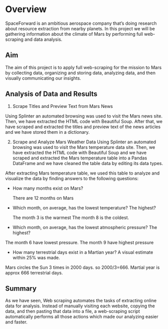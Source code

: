 # Overview
SpaceForward is an ambitious aerospace company that’s doing research about resource extraction from nearby planets. In this project we will be gathering information about the climate of Mars by performing full web-scraping and data analysis.

## Aim
The aim of this project is to apply full web-scraping for the mission to Mars by collecting data, organizing and storing data, analyzing data, and then visually communicating our insights.
## Analysis of Data and Results

1. Scrape Titles and Preview Text from Mars News

Using Splinter an automated browsing was used to visit the Mars news site. Then, we have extracted the HTML code with Beautiful Soup. After that, we have scraped and extracted the titles and preview text of the news articles and we have stored them in a dictionary.

2. Scrape and Analyze Mars Weather Data
Using Splinter an automated browsing was used to visit the Mars temperature data site. Then, we have extracted the HTML code with Beautiful Soup and we have scraped and extracted the Mars temperature table into a Pandas DataFrame and we have cleaned the table data by editing its data types.

After extracting Mars temperature table, we used this table to analyze and visualize the data by finding answers to the following questions:

* How many months exist on Mars?

  There are 12 months on Mars
  
* Which month, on average, has the lowest temperature? The highest?
  
  The month 3 is the warmest 
  The month 8 is the coldest.
  
* Which month, on average, has the lowest atmospheric pressure? The highest?
 
 The month 6 have lowest pressure.
  The month 9 have highest pressure
  
* How many terrestrial days exist in a Martian year? A visual estimate within 25% was made.
 
 Mars circles the Sun 3 times in 2000 days. so 2000/3=666. Martial year is approx 666 terrestrial days.
  
 ## Summary
As we have seen, Web scraping automates the tasks of extracting online data for analysis. Instead of manually visiting each website, copying the data, and then pasting that data into a file, a web-scraping script automatically performs all those actions which made our analyzing easier and faster. 
